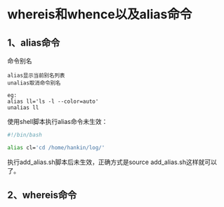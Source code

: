 # whereis和whence以及alias命令

## 1、alias命令
命令别名

```
alias显示当前别名列表
unalias取消命令别名

eg:
alias ll='ls -l --color=auto'
unalias ll
```

使用shell脚本执行alias命令未生效：
```add_alias.sh
#!/bin/bash

alias cl='cd /home/hankin/log/'
```

执行add_alias.sh脚本后未生效，正确方式是source add_alias.sh这样就可以了。

## 2、whereis命令









